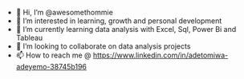 - 👋 Hi, I’m @awesomethommie
- 👀 I’m interested in learning, growth and personal development
- 🌱 I’m currently learning data analysis with Excel, Sql, Power Bi and Tableau 
- 💞️ I’m looking to collaborate on data analysis projects
- 📫 How to reach me @ https://www.linkedin.com/in/adetomiwa-adeyemo-38745b196

<!---
awesomethommie/awesomethommie is a ✨ special ✨ repository because its `README.md` (this file) appears on your GitHub profile.
You can click the Preview link to take a look at your changes.
--->

